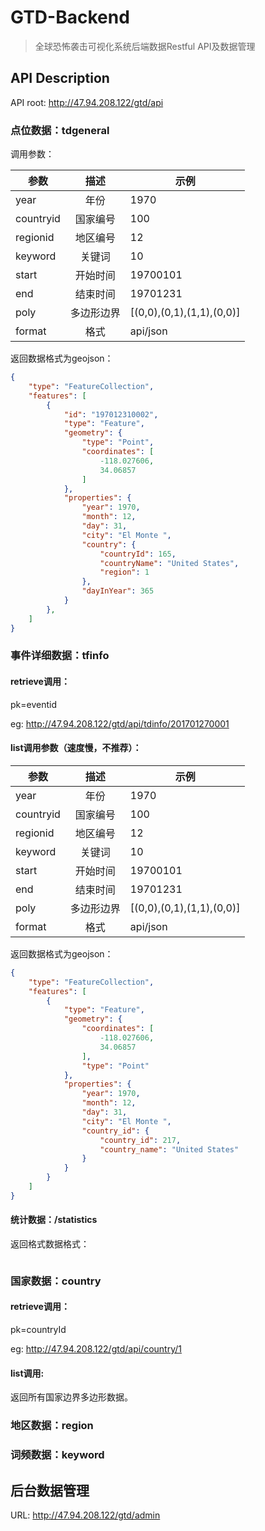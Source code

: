 # GTD-Backend

> 全球恐怖袭击可视化系统后端数据Restful API及数据管理

## API Description

API root: http://47.94.208.122/gtd/api

### 点位数据：tdgeneral

调用参数：

参数 | 描述 | 示例
-|:-:|-
year | 年份 | 1970
countryid|国家编号|100
regionid|地区编号|12
keyword|关键词|10
start|开始时间|19700101
end|结束时间|19701231
poly|多边形边界|[(0,0),(0,1),(1,1),(0,0)]
format|格式|api/json

返回数据格式为geojson：
```json
{
    "type": "FeatureCollection",
    "features": [
        {
            "id": "197012310002",
            "type": "Feature",
            "geometry": {
                "type": "Point",
                "coordinates": [
                    -118.027606,
                    34.06857
                ]
            },
            "properties": {
                "year": 1970,
                "month": 12,
                "day": 31,
                "city": "El Monte ",
                "country": {
                    "countryId": 165,
                    "countryName": "United States",
                    "region": 1
                },
                "dayInYear": 365
            }
        },
    ]
}
```

### 事件详细数据：tfinfo

#### retrieve调用：
pk=eventid

eg: http://47.94.208.122/gtd/api/tdinfo/201701270001

#### list调用参数（速度慢，不推荐）：

参数 | 描述 | 示例
-|:-:|-
year | 年份 | 1970
countryid|国家编号|100
regionid|地区编号|12
keyword|关键词|10
start|开始时间|19700101
end|结束时间|19701231
poly|多边形边界|[(0,0),(0,1),(1,1),(0,0)]
format|格式|api/json

返回数据格式为geojson：
```json
{
    "type": "FeatureCollection",
    "features": [
        {
            "type": "Feature",
            "geometry": {
                "coordinates": [
                    -118.027606,
                    34.06857
                ],
                "type": "Point"
            },
            "properties": {
                "year": 1970,
                "month": 12,
                "day": 31,
                "city": "El Monte ",
                "country_id": {
                    "country_id": 217,
                    "country_name": "United States"
                }
            }
        }
    ]
}
```

#### 统计数据：/statistics

返回格式数据格式：
```json

```

### 国家数据：country

#### retrieve调用：
pk=countryId

eg: http://47.94.208.122/gtd/api/country/1

#### list调用:
返回所有国家边界多边形数据。

### 地区数据：region

### 词频数据：keyword


## 后台数据管理

URL: http://47.94.208.122/gtd/admin